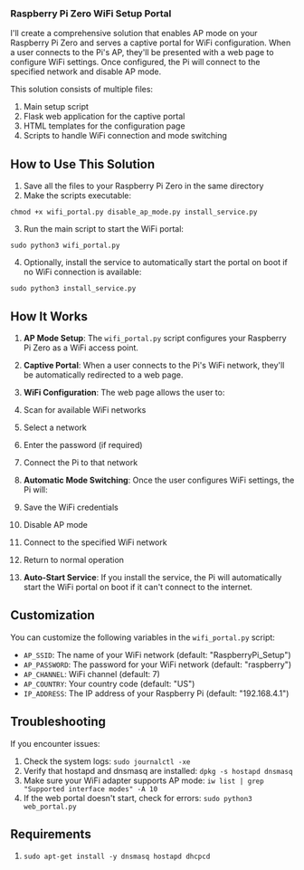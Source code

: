 ### Raspberry Pi Zero WiFi Setup Portal

I'll create a comprehensive solution that enables AP mode on your Raspberry Pi Zero and serves a captive portal for WiFi configuration. When a user connects to the Pi's AP, they'll be presented with a web page to configure WiFi settings. Once configured, the Pi will connect to the specified network and disable AP mode.

This solution consists of multiple files:

1. Main setup script
2. Flask web application for the captive portal
3. HTML templates for the configuration page
4. Scripts to handle WiFi connection and mode switching



## How to Use This Solution

1. Save all the files to your Raspberry Pi Zero in the same directory
2. Make the scripts executable:

```shellscript
chmod +x wifi_portal.py disable_ap_mode.py install_service.py
```


3. Run the main script to start the WiFi portal:

```shellscript
sudo python3 wifi_portal.py
```


4. Optionally, install the service to automatically start the portal on boot if no WiFi connection is available:

```shellscript
sudo python3 install_service.py
```




## How It Works

1. **AP Mode Setup**: The `wifi_portal.py` script configures your Raspberry Pi Zero as a WiFi access point.
2. **Captive Portal**: When a user connects to the Pi's WiFi network, they'll be automatically redirected to a web page.
3. **WiFi Configuration**: The web page allows the user to:

1. Scan for available WiFi networks
2. Select a network
3. Enter the password (if required)
4. Connect the Pi to that network



4. **Automatic Mode Switching**: Once the user configures WiFi settings, the Pi will:

1. Save the WiFi credentials
2. Disable AP mode
3. Connect to the specified WiFi network
4. Return to normal operation



5. **Auto-Start Service**: If you install the service, the Pi will automatically start the WiFi portal on boot if it can't connect to the internet.


## Customization

You can customize the following variables in the `wifi_portal.py` script:

- `AP_SSID`: The name of your WiFi network (default: "RaspberryPi_Setup")
- `AP_PASSWORD`: The password for your WiFi network (default: "raspberry")
- `AP_CHANNEL`: WiFi channel (default: 7)
- `AP_COUNTRY`: Your country code (default: "US")
- `IP_ADDRESS`: The IP address of your Raspberry Pi (default: "192.168.4.1")


## Troubleshooting

If you encounter issues:

1. Check the system logs: `sudo journalctl -xe`
2. Verify that hostapd and dnsmasq are installed: `dpkg -s hostapd dnsmasq`
3. Make sure your WiFi adapter supports AP mode: `iw list | grep "Supported interface modes" -A 10`
4. If the web portal doesn't start, check for errors: `sudo python3 web_portal.py`

## Requirements

1. `sudo apt-get install -y dnsmasq hostapd dhcpcd`